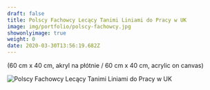 ```yaml
---
draft: false
title: Polscy Fachowcy Lecący Tanimi Liniami do Pracy w UK
image: img/portfolio/polscy-fachowcy.jpg
showonlyimage: true
weight: 0
date: 2020-03-30T13:56:19.682Z
---
```

(60 cm x 40 cm, akryl na płótnie / 60 cm x 40 cm, acrylic on canvas)

![](/img/polscy-fachowcy.jpg "Polscy Fachowcy Lecący Tanimi Liniami do Pracy w UK")